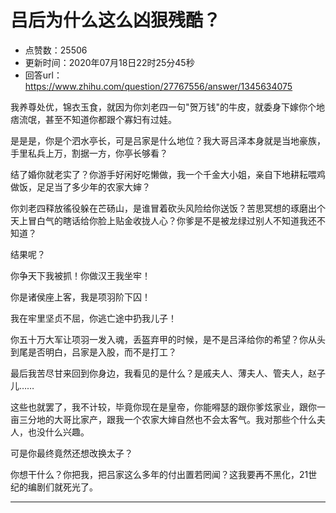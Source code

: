 # 吕后为什么这么凶狠残酷？
- 点赞数：25506
- 更新时间：2020年07月18日22时25分45秒
- 回答url：https://www.zhihu.com/question/27767556/answer/1345634075
<body>
 <p data-pid="kTGjWCn2">我养尊处优，锦衣玉食，就因为你刘老四一句"贺万钱"的牛皮，就委身下嫁你个地痞流氓，甚至不知道你都跟个寡妇有过娃。</p>
 <p data-pid="U87Ee2hZ">是是是，你是个泗水亭长，可是吕家是什么地位？我大哥吕泽本身就是当地豪族，手里私兵上万，割据一方，你亭长够看？</p>
 <p data-pid="B5wYlCAl">结了婚你就老实了？你游手好闲好吃懒做，我一个千金大小姐，亲自下地耕耘喂鸡做饭，足足当了多少年的农家大婶？</p>
 <p data-pid="J8wlNpi0">你刘老四释放徭役躲在芒砀山，是谁冒着砍头风险给你送饭？苦思冥想的琢磨出个天上冒白气的瞎话给你脸上贴金收拢人心？你爹是不是被龙绿过别人不知道我还不知道？</p>
 <p data-pid="Q4ehJ2ep">结果呢？</p>
 <p data-pid="S2O4bt3b">你争天下我被抓！你做汉王我坐牢！</p>
 <p data-pid="ZMBR4hGL">你是诸侯座上客，我是项羽阶下囚！</p>
 <p data-pid="hc6IsLxT">我在牢里坚贞不屈，你逃亡途中扔我儿子！</p>
 <p data-pid="WdUkqvkS">你五十万大军让项羽一发入魂，丢盔弃甲的时候，是不是吕泽给你的希望？你从头到尾是否明白，吕家是入股，而不是打工？</p>
 <p data-pid="QA7vKawn">最后我苦尽甘来回到你身边，我看见的是什么？是戚夫人、薄夫人、管夫人，赵子儿……</p>
 <p data-pid="SkTnTgrq">这些也就罢了，我不计较，毕竟你现在是皇帝，你能嘚瑟的跟你爹炫家业，跟你一亩三分地的大哥比家产，跟我一个农家大婶自然也不会太客气。我对那些个什么夫人，也没什么兴趣。</p>
 <p data-pid="mZPr4-9P">可是你最终竟然还想改换太子？</p>
 <p data-pid="pKc3Zbj9">你想干什么？你把我，把吕家这么多年的付出置若罔闻？这我要再不黑化，21世纪的编剧们就死光了。</p>
 <hr>
 <p></p>
</body>